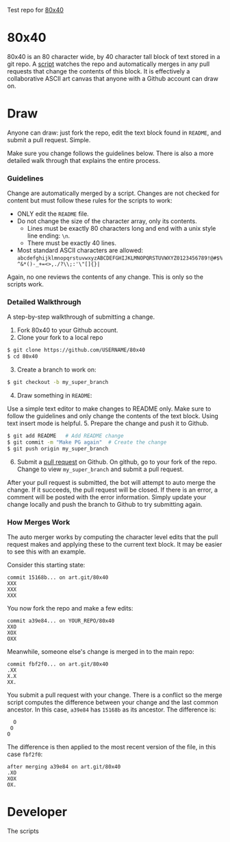 Test repo for [80x40](https://github.com/git-dot-art/80x40)

# 80x40

80x40 is an 80 character wide, by 40 character tall block of text stored in a git repo. A [script][client] watches the repo and automatically merges in any pull requests that change the contents of this block. It is effectively a collaborative ASCII art canvas that anyone with a Github account can draw on.

# Draw
Anyone can draw: just fork the repo, edit the text block found in `README`, and submit a pull request. Simple. 

Make sure you change follows the guidelines below. There is also a more detailed walk through that explains the entire process.

### Guidelines
Change are automatically merged by a script. Changes are not checked for content but must follow these rules for the scripts to work:

* ONLY edit the `README` file.
* Do not change the size of the character array, only its contents.
    * Lines must be exactly 80 characters long and end with a unix style line ending: `\n`.
    * There must be exactly 40 lines.
* Most standard ASCII characters are allowed:  `abcdefghijklmnopqrstuvwxyzABCDEFGHIJKLMNOPQRSTUVWXYZ0123456789!@#$%^&*()-_+=<>,./?\\;:'\"[]{}| `

Again, no one reviews the contents of any change. This is only so the scripts work. 

### Detailed Walkthrough
A step-by-step walkthrough of submitting a change.

1. Fork 80x40 to your Github account.
2. Clone your fork to a local repo

```sh
$ git clone https://github.com/USERNAME/80x40
$ cd 80x40
```
3. Create a branch to work on:

```sh
$ git checkout -b my_super_branch
```
4. Draw something in `README`:

Use a simple text editor to make changes to README only. Make sure to follow the guidelines and only change the contents of the text block. Using text insert mode is helpful.
5. Prepare the change and push it to Github.

```sh
$ git add README   # Add README change
$ git commit -m "Make PG again"  # Create the change
$ git push origin my_super_branch
```
6. Submit a [pull request][pullreq] on Github.
    On github, go to your fork of the repo. Change to view `my_super_branch` and submit a pull request.
    
After your pull request is submitted, the bot will attempt to auto merge the change. If it succeeds, the pull request will be closed. If there is an error, a comment will be posted with the error information. Simply update your change locally and push the branch to Github to try submitting again. 

### How Merges Work
The auto merger works by computing the character level edits that the pull request makes and applying these to the current text block. It may be easier to see this with an example.

Consider this starting state:

```
commit 15168b... on art.git/80x40 
XXX
XXX
XXX
```

You now fork the repo and make a few edits:

```
commit a39e84... on YOUR_REPO/80x40 
XXO
XOX
OXX
```

Meanwhile, someone else's change is merged in to the main repo:

```
commit fbf2f0... on art.git/80x40 
.XX
X.X
XX.
```

You submit a pull request with your change. There is a conflict so the merge script computes the difference between your change and the last common ancestor. In this case, `a39e84` has `15168b` as its ancestor. The difference is:

```
  O
 O 
O 
```

The difference is then applied to the most recent version of the file, in this case `fbf2f0`:

```
after merging a39e84 on art.git/80x40 
.XO
XOX
OX.
```


# Developer
The scripts 


[client]: https://github.com/git-dot-art/80x40-client
[pullreq]: https://help.github.com/articles/using-pull-requests/